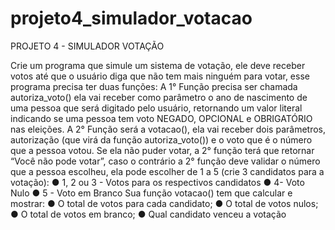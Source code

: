 # projeto4_simulador_votacao
PROJETO 4 - SIMULADOR VOTAÇÃO

Crie um programa que simule um sistema de votação, ele deve receber votos até
que o usuário diga que não tem mais ninguém para votar, esse programa precisa ter
duas funções:
A 1° Função precisa ser chamada autoriza_voto() ela vai receber como parâmetro o
ano de nascimento de uma pessoa que será digitado pelo usuário, retornando um
valor literal indicando se uma pessoa tem voto NEGADO, OPCIONAL e
OBRIGATÓRIO nas eleições.
A 2° Função será a votacao(), ela vai receber dois parâmetros, autorização (que virá
da função autoriza_voto()) e o voto que é o número que a pessoa votou.
Se ela não puder votar, a 2° função terá que retornar “Você não pode votar”, caso o
contrário a 2° função deve validar o número que a pessoa escolheu, ela pode
escolher de 1 a 5 (crie 3 candidatos para a votação):
 ● 1, 2 ou 3 - Votos para os respectivos candidatos
 ● 4- Voto Nulo
 ● 5 - Voto em Branco
Sua função votacao() tem que calcular e mostrar:
 ● O total de votos para cada candidato;
 ● O total de votos nulos;
 ● O total de votos em branco;
 ● Qual candidato venceu a votação
